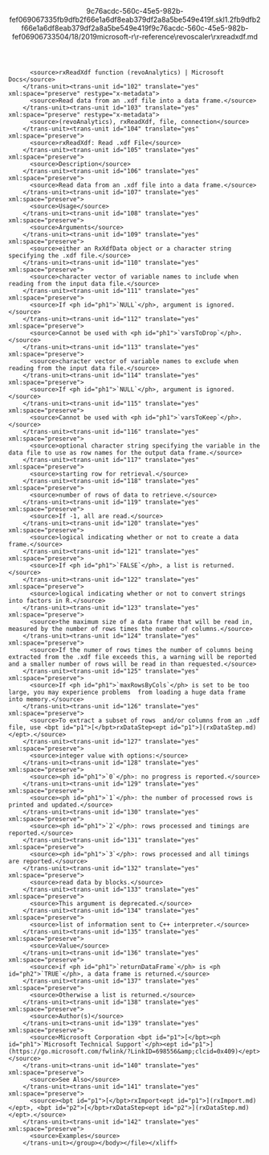 <?xml version="1.0"?><xliff version="1.2" xmlns="urn:oasis:names:tc:xliff:document:1.2" xmlns:xsi="http://www.w3.org/2001/XMLSchema-instance" xsi:schemaLocation="urn:oasis:names:tc:xliff:document:1.2 xliff-core-1.2-transitional.xsd"><file datatype="xml" original="rxreadxdf.md" source-language="en-US" target-language="en-US"><header><tool tool-id="mdxliff" tool-name="mdxliff" tool-version="1.0-d1654b2" tool-company="Microsoft" /><xliffext:skl_file_name xmlns:xliffext="urn:microsoft:content:schema:xliffextensions">9c76acdc-560c-45e5-982b-fef069067335fb9dfb2f66e1a6df8eab379df2a8a5be549e419f.skl</xliffext:skl_file_name><xliffext:version xmlns:xliffext="urn:microsoft:content:schema:xliffextensions">1.2</xliffext:version><xliffext:ms.openlocfilehash xmlns:xliffext="urn:microsoft:content:schema:xliffextensions">fb9dfb2f66e1a6df8eab379df2a8a5be549e419f</xliffext:ms.openlocfilehash><xliffext:ms.sourcegitcommit xmlns:xliffext="urn:microsoft:content:schema:xliffextensions">9c76acdc-560c-45e5-982b-fef069067335</xliffext:ms.sourcegitcommit><xliffext:ms.lasthandoff xmlns:xliffext="urn:microsoft:content:schema:xliffextensions">04/18/2019</xliffext:ms.lasthandoff><xliffext:ms.openlocfilepath xmlns:xliffext="urn:microsoft:content:schema:xliffextensions">microsoft-r\r-reference\revoscaler\rxreadxdf.md</xliffext:ms.openlocfilepath></header><body><group id="content" extype="content"><trans-unit id="101" translate="yes" xml:space="preserve" restype="x-metadata">
          <source>rxReadXdf function (revoAnalytics) | Microsoft Docs</source>
        </trans-unit><trans-unit id="102" translate="yes" xml:space="preserve" restype="x-metadata">
          <source>Read data from an .xdf file into a data frame.</source>
        </trans-unit><trans-unit id="103" translate="yes" xml:space="preserve" restype="x-metadata">
          <source>(revoAnalytics), rxReadXdf, file, connection</source>
        </trans-unit><trans-unit id="104" translate="yes" xml:space="preserve">
          <source>rxReadXdf: Read .xdf File</source>
        </trans-unit><trans-unit id="105" translate="yes" xml:space="preserve">
          <source>Description</source>
        </trans-unit><trans-unit id="106" translate="yes" xml:space="preserve">
          <source>Read data from an .xdf file into a data frame.</source>
        </trans-unit><trans-unit id="107" translate="yes" xml:space="preserve">
          <source>Usage</source>
        </trans-unit><trans-unit id="108" translate="yes" xml:space="preserve">
          <source>Arguments</source>
        </trans-unit><trans-unit id="109" translate="yes" xml:space="preserve">
          <source>either an RxXdfData object or a character string specifying the .xdf file.</source>
        </trans-unit><trans-unit id="110" translate="yes" xml:space="preserve">
          <source>character vector of variable names to include when reading from the input data file.</source>
        </trans-unit><trans-unit id="111" translate="yes" xml:space="preserve">
          <source>If <ph id="ph1">`NULL`</ph>, argument is ignored.</source>
        </trans-unit><trans-unit id="112" translate="yes" xml:space="preserve">
          <source>Cannot be used with <ph id="ph1">`varsToDrop`</ph>.</source>
        </trans-unit><trans-unit id="113" translate="yes" xml:space="preserve">
          <source>character vector of variable names to exclude when reading from the input data file.</source>
        </trans-unit><trans-unit id="114" translate="yes" xml:space="preserve">
          <source>If <ph id="ph1">`NULL`</ph>, argument is ignored.</source>
        </trans-unit><trans-unit id="115" translate="yes" xml:space="preserve">
          <source>Cannot be used with <ph id="ph1">`varsToKeep`</ph>.</source>
        </trans-unit><trans-unit id="116" translate="yes" xml:space="preserve">
          <source>optional character string specifying the variable in the data file to use as row names for the output data frame.</source>
        </trans-unit><trans-unit id="117" translate="yes" xml:space="preserve">
          <source>starting row for retrieval.</source>
        </trans-unit><trans-unit id="118" translate="yes" xml:space="preserve">
          <source>number of rows of data to retrieve.</source>
        </trans-unit><trans-unit id="119" translate="yes" xml:space="preserve">
          <source>If -1, all are read.</source>
        </trans-unit><trans-unit id="120" translate="yes" xml:space="preserve">
          <source>logical indicating whether or not to create a data frame.</source>
        </trans-unit><trans-unit id="121" translate="yes" xml:space="preserve">
          <source>If <ph id="ph1">`FALSE`</ph>, a list is returned.</source>
        </trans-unit><trans-unit id="122" translate="yes" xml:space="preserve">
          <source>logical indicating whether or not to convert strings into factors in R.</source>
        </trans-unit><trans-unit id="123" translate="yes" xml:space="preserve">
          <source>the maximum size of a data frame that will be read in, measured by the number of rows times the number of columns.</source>
        </trans-unit><trans-unit id="124" translate="yes" xml:space="preserve">
          <source>If the numer of rows times the number of columns being extracted from the .xdf file exceeds this, a warning will be reported and a smaller number of rows will be read in than requested.</source>
        </trans-unit><trans-unit id="125" translate="yes" xml:space="preserve">
          <source>If <ph id="ph1">`maxRowsByCols`</ph> is set to be too large, you may experience problems  from loading a huge data frame into memory.</source>
        </trans-unit><trans-unit id="126" translate="yes" xml:space="preserve">
          <source>To extract a subset of rows  and/or columns from an .xdf file, use <bpt id="p1">[</bpt>rxDataStep<ept id="p1">](rxDataStep.md)</ept>.</source>
        </trans-unit><trans-unit id="127" translate="yes" xml:space="preserve">
          <source>integer value with options:</source>
        </trans-unit><trans-unit id="128" translate="yes" xml:space="preserve">
          <source><ph id="ph1">`0`</ph>: no progress is reported.</source>
        </trans-unit><trans-unit id="129" translate="yes" xml:space="preserve">
          <source><ph id="ph1">`1`</ph>: the number of processed rows is printed and updated.</source>
        </trans-unit><trans-unit id="130" translate="yes" xml:space="preserve">
          <source><ph id="ph1">`2`</ph>: rows processed and timings are reported.</source>
        </trans-unit><trans-unit id="131" translate="yes" xml:space="preserve">
          <source><ph id="ph1">`3`</ph>: rows processed and all timings are reported.</source>
        </trans-unit><trans-unit id="132" translate="yes" xml:space="preserve">
          <source>read data by blocks.</source>
        </trans-unit><trans-unit id="133" translate="yes" xml:space="preserve">
          <source>This argument is deprecated.</source>
        </trans-unit><trans-unit id="134" translate="yes" xml:space="preserve">
          <source>list of information sent to C++ interpreter.</source>
        </trans-unit><trans-unit id="135" translate="yes" xml:space="preserve">
          <source>Value</source>
        </trans-unit><trans-unit id="136" translate="yes" xml:space="preserve">
          <source>if <ph id="ph1">`returnDataFrame`</ph> is <ph id="ph2">`TRUE`</ph>, a data frame is returned.</source>
        </trans-unit><trans-unit id="137" translate="yes" xml:space="preserve">
          <source>Otherwise a list is returned.</source>
        </trans-unit><trans-unit id="138" translate="yes" xml:space="preserve">
          <source>Author(s)</source>
        </trans-unit><trans-unit id="139" translate="yes" xml:space="preserve">
          <source>Microsoft Corporation <bpt id="p1">[</bpt><ph id="ph1">`Microsoft Technical Support`</ph><ept id="p1">](https://go.microsoft.com/fwlink/?LinkID=698556&amp;clcid=0x409)</ept></source>
        </trans-unit><trans-unit id="140" translate="yes" xml:space="preserve">
          <source>See Also</source>
        </trans-unit><trans-unit id="141" translate="yes" xml:space="preserve">
          <source><bpt id="p1">[</bpt>rxImport<ept id="p1">](rxImport.md)</ept>, <bpt id="p2">[</bpt>rxDataStep<ept id="p2">](rxDataStep.md)</ept>.</source>
        </trans-unit><trans-unit id="142" translate="yes" xml:space="preserve">
          <source>Examples</source>
        </trans-unit></group></body></file></xliff>